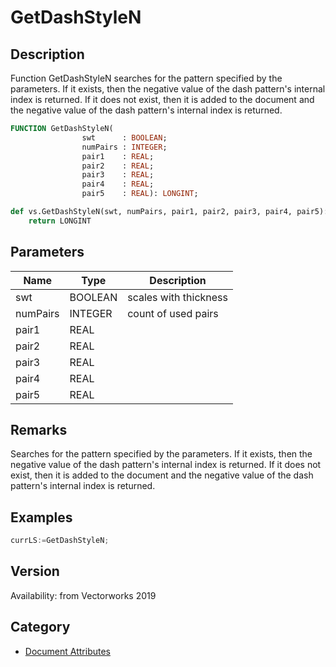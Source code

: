# GetDashStyleN

## Description
Function GetDashStyleN searches for the pattern specified by the parameters. If it exists, then the negative value of the dash pattern's internal index is returned. If it does not exist, then it is added to the document and the negative value of the dash pattern's internal index is returned.

```pascal
FUNCTION GetDashStyleN(
				swt      : BOOLEAN;
				numPairs : INTEGER;
				pair1    : REAL;
				pair2    : REAL;
				pair3    : REAL;
				pair4    : REAL;
				pair5    : REAL): LONGINT;
```

```python
def vs.GetDashStyleN(swt, numPairs, pair1, pair2, pair3, pair4, pair5):
    return LONGINT
```

## Parameters
|Name|Type|Description|
|---|---|---|
|swt|BOOLEAN|scales with thickness|
|numPairs|INTEGER|count of used pairs|
|pair1|REAL|   |
|pair2|REAL|   |
|pair3|REAL|   |
|pair4|REAL|   |
|pair5|REAL|   |

## Remarks
Searches for the pattern specified by the parameters. If it exists, then the negative value of the dash pattern's internal index is returned. If it does not exist, then it is added to the document and the negative value of the dash pattern's internal index is returned.

## Examples
```python
currLS:=GetDashStyleN;
```

## Version
Availability: from Vectorworks 2019

## Category
* [Document Attributes](../Categories/Document%20Attributes.md)
